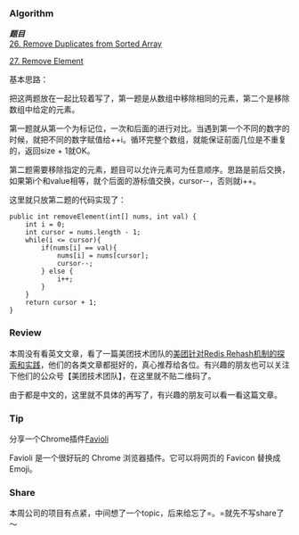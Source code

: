 ### Algorithm

 ***题目***  
[26. Remove Duplicates from Sorted Array](https://leetcode.com/problems/remove-duplicates-from-sorted-array/description/) 

[27. Remove Element](https://leetcode.com/problems/remove-element/description/) 

基本思路：

把这两题放在一起比较着写了，第一题是从数组中移除相同的元素，第二个是移除数组中给定的元素。

第一题就从第一个为标记位，一次和后面的进行对比。当遇到第一个不同的数字的时候，就把不同的数字赋值给++i。循环完整个数组，就能保证前面几位是不重复的，返回size + 1就OK。

第二题需要移除指定的元素，题目可以允许元素可为任意顺序。思路是前后交换，如果第i个和value相等，就个后面的游标值交换，cursor--，否则就i++。

这里就只放第二题的代码实现了：

```
public int removeElement(int[] nums, int val) {
    int i = 0;
    int cursor = nums.length - 1;
    while(i <= cursor){
        if(nums[i] == val){
            nums[i] = nums[cursor];
            cursor--;
        } else {
            i++;
        }
    }
    return cursor + 1;
}
```

### Review

本周没有看英文文章，看了一篇美团技术团队的[美团针对Redis Rehash机制的探索和实践](https://tech.meituan.com/Redis_Rehash_Practice_Optimization.html)，他们的各类文章都挺好的，真心推荐给各位。有兴趣的朋友也可以关注下他们的公众号【美团技术团队】，在这里就不贴二维码了。

由于都是中文的，这里就不具体的再写了，有兴趣的朋友可以看一看这篇文章。

### Tip

分享一个Chrome插件[Favioli](https://chrome.google.com/webstore/detail/favioli/pnoookpoipfmadlpkijnboajfklplgbe/related)

Favioli 是一个很好玩的 Chrome 浏览器插件。它可以将网页的 Favicon 替换成 Emoji。

### Share

本周公司的项目有点紧，中间想了一个topic，后来给忘了=。=就先不写share了～